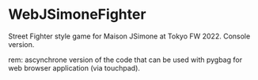 # WebJSimoneFighter

Street Fighter style game for Maison JSimone at Tokyo FW 2022.
Console version. 

rem: ascynchrone version of the code that can be used with pygbag for web browser application (via touchpad).
